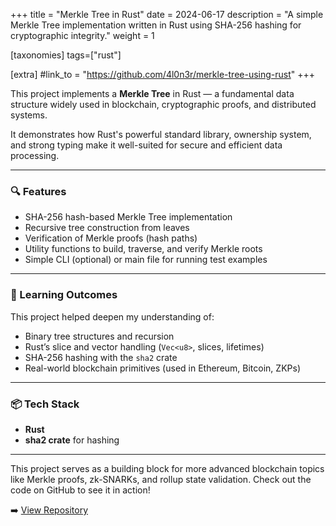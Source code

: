 +++
title = "Merkle Tree in Rust"
date = 2024-06-17
description = "A simple Merkle Tree implementation written in Rust using SHA-256 hashing for cryptographic integrity."
weight = 1

[taxonomies]
tags=["rust"]

[extra]
#link_to = "https://github.com/4l0n3r/merkle-tree-using-rust"
+++

This project implements a **Merkle Tree** in Rust — a fundamental data structure widely used in blockchain, cryptographic proofs, and distributed systems.

It demonstrates how Rust's powerful standard library, ownership system, and strong typing make it well-suited for secure and efficient data processing.

---

### 🔍 Features

- SHA-256 hash-based Merkle Tree implementation
- Recursive tree construction from leaves
- Verification of Merkle proofs (hash paths)
- Utility functions to build, traverse, and verify Merkle roots
- Simple CLI (optional) or main file for running test examples

---

### 🧠 Learning Outcomes

This project helped deepen my understanding of:

- Binary tree structures and recursion
- Rust’s slice and vector handling (`Vec<u8>`, slices, lifetimes)
- SHA-256 hashing with the `sha2` crate
- Real-world blockchain primitives (used in Ethereum, Bitcoin, ZKPs)

---

### 📦 Tech Stack

- **Rust**
- **sha2 crate** for hashing

---

This project serves as a building block for more advanced blockchain topics like Merkle proofs, zk-SNARKs, and rollup state validation. Check out the code on GitHub to see it in action!

➡️ [View Repository](https://github.com/4l0n3r/merkle-tree-using-rust)

